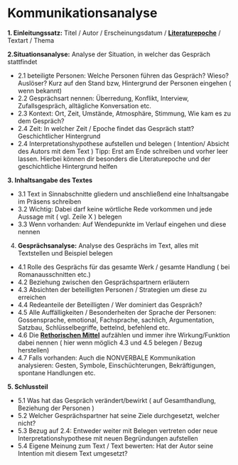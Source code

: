 # Kommunikationsanalyse

**1. Einleitungssatz:** Titel / Autor / Erscheinungsdatum / **[Literaturepoche](https://www.xn--prfung-ratgeber-0vb.de/2011/12/merkmale-der-literaturepochen-in-deutsch/)** / Textart / Thema

**2.Situationsanalyse:** Analyse der Situation, in welcher das Gespräch stattfindet

- 2.1 beteiligte Personen: Welche Personen führen das Gespräch? Wieso? Auslöser? Kurz auf den Stand bzw, Hintergrund der Personen eingehen ( wenn bekannt)
- 2.2 Gesprächsart nennen: Überredung, Konflikt, Interview, Zufallsgespräch, alltägliche Konversation etc.
- 2.3 Kontext: Ort, Zeit, Umstände, Atmosphäre, Stimmung, Wie kam es zu dem Gespräch?
- 2.4 Zeit: In welcher Zeit / Epoche findet das Gespräch statt? Geschichtlicher Hintergrund
- 2.4 Interpretationshypothese aufstellen und belegen ( Intention/ Absicht des Autors mit dem Text ) Tipp: Erst am Ende schreiben und vorher leer lassen. Hierbei können dir besonders die Literaturepoche und der geschichtliche Hintergrund helfen

**3. Inhaltsangabe des Textes**

- 3.1 Text in Sinnabschnitte gliedern und anschließend eine Inhaltsangabe im Präsens schreiben
- 3.2 Wichtig: Dabei darf keine wörtliche Rede vorkommen und jede Aussage mit ( vgl. Zeile X ) belegen
- 3.3 Wenn vorhanden: Auf Wendepunkte im Verlauf eingehen und diese nennen

4. **Gesprächsanalyse:** Analyse des Gesprächs im Text, alles mit Textstellen und Beispiel belegen

- 4.1 Rolle des Gesprächs für das gesamte Werk / gesamte Handlung ( bei Romanausschnitten etc.)
- 4.2 Beziehung zwischen den Gesprächspartnern erläutern
- 4.3 Absichten der beteilligten Personen / Strategien um diese zu erreichen
- 4.4 Redeanteile der Beteilligten / Wer dominiert das Gespräch?
- 4.5 Alle Auffälligkeiten / Besonderheiten der Sprache der Personen: Gossensprache, emotional, Fachsprache, sachlich, Argumentation, Satzbau, Schlüsselbegriffe, bettelnd, befehlend etc.
- 4.6 Die **[Rethorischen Mittel](https://www.xn--prfung-ratgeber-0vb.de/2012/06/rhetorische-mittel-liste-wirkung-und-funktion-erklart/)** aufzählen und immer ihre Wirkung/Funktion dabei nennen ( hier wenn möglich 4.3 und 4.5 belegen / Bezug herstellen)
- 4.7 Falls vorhanden: Auch die NONVERBALE Kommunikation analysieren: Gesten, Symbole, Einschüchterungen, Bekräftigungen, spontane Handlungen etc.

**5. Schlussteil**

- 5.1 Was hat das Gespräch verändert/bewirkt ( auf Gesamthandlung, Beziehung der Personen )
- 5.2 Welcher Gesprächspartner hat seine Ziele durchgesetzt, welcher nicht?
- 5.3 Bezug auf 2.4: Entweder weiter mit Belegen vertreten oder neue Interpretationshypothese mit neuen Begründungen aufstellen
- 5.4 Eigene Meinung zum Text / Text bewerten: Hat der Autor seine Intention mit diesem Text umgesetzt?